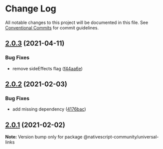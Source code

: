 # Change Log

All notable changes to this project will be documented in this file.
See [Conventional Commits](https://conventionalcommits.org) for commit guidelines.

## [2.0.3](https://github.com/nativescript-community/universal-links/compare/v2.0.2...v2.0.3) (2021-04-11)


### Bug Fixes

* remove sideEffects flag ([f44aa6e](https://github.com/nativescript-community/universal-links/commit/f44aa6ed3e67d5ac7520e31d75361e4a60a18d40))





## [2.0.2](https://github.com/nativescript-community/universal-links/compare/v2.0.1...v2.0.2) (2021-02-03)


### Bug Fixes

* add missing dependency ([4176bac](https://github.com/nativescript-community/universal-links/commit/4176bacf7381debf8e008bd39a2891c85bfcbb29))





## [2.0.1](https://github.com/nativescript-community/universal-links/compare/v2.1.0...v2.0.1) (2021-02-02)

**Note:** Version bump only for package @nativescript-community/universal-links
